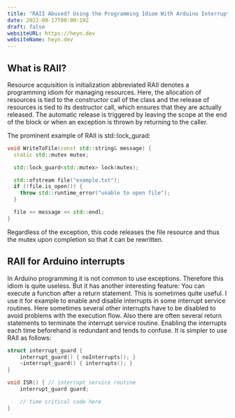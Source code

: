 ```yaml
---
title: "RAII Abused? Using the Programming Idiom With Arduino Interrupts"
date: 2022-08-17T00:00:19Z
draft: false
websiteURL: https://heyn.dev
websiteName: heyn.dev
---
```


## What is RAII?

Resource acquisition is initialization abbreviated RAII denotes a programming idiom for managing resources.
Here, the allocation of resources is tied to the constructor call of the class and the release of resources is tied to its destructor call, which ensures that they are actually released.
The automatic release is triggered by leaving the scope at the end of the block or when an exception is thrown by returning to the caller.

The prominent example of RAII is std::lock_gurad:
``` c++
void WriteToFile(const std::string& message) {
  static std::mutex mutex;

  std::lock_guard<std::mutex> lock(mutex);

  std::ofstream file("example.txt");
  if (!file.is_open()) {
    throw std::runtime_error("unable to open file");
  }

  file << message << std::endl;
}
```
Regardless of the exception, this code releases the file resource and thus the mutex upon completion so that it can be rewritten.

## RAII for Arduino interrupts

In Arduino programming it is not common to use exceptions.
Therefore this idiom is quite useless.
But it has another interesting feature: You can execute a function after a return statement.
This is sometimes quite useful.
I use it for example to enable and disable interrupts in some interrupt service routines.
Here sometimes several other interrupts have to be disabled to avoid problems with the execution flow.
Also there are often several return statements to terminate the interrupt service routine.
Enabling the interrupts each time beforehand is redundant and tends to confuse.
It is simpler to use RAII as follows:
``` c++
struct interrupt_guard {
    interrupt_guard() { noInterrupts(); }
    ~interrupt_guard() { interrupts(); }
}

void ISR() { // interrupt service routine
    interrupt_guard guard;

    // time critical code here
}
```
